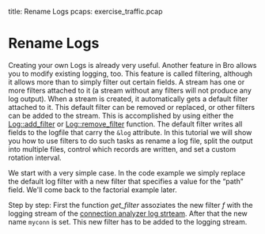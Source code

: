 title: Rename Logs
pcaps: exercise_traffic.pcap

Rename Logs
=============

Creating your own Logs is already very useful. Another feature in Bro allows you to modify existing logging, too.
This feature is called filtering, although it allows more than to simply filter out certain fields.
A stream has one or more filters attached to it (a stream without any filters will not produce any log output). 
When a stream is created, it automatically gets a default filter attached to it. 
This default filter can be removed or replaced, or other filters can be added to the stream. 
This is accomplished by using either the 
[Log::add_filter](https://www.bro.org/sphinx/scripts/base/frameworks/logging/main.bro.html#id-Log::add_filter) 
or [Log::remove_filter](https://www.bro.org/sphinx/scripts/base/frameworks/logging/main.bro.html#id-Log::remove_filter) 
function. The default filter writes all fields to the logfile that carry the `&log` attribute.
In this tutorial we will show you how to use filters to do such tasks as rename a log file, 
split the output into multiple files, control which records are written, and set a custom rotation interval.

We start with a very simple case. In the code example we simply replace the default log 
filter with a new filter that specifies a value for the “path” field. We'll come back to the factorial example later.

Step by step:
First the function *get_filter* assoziates the new filter *f* with the logging stream of the
[connection analyzer log strteam](https://www.bro.org/sphinx/scripts/base/protocols/conn/).
After that the new name `myconn` is set. This new filter has to be added to the logging stream.



